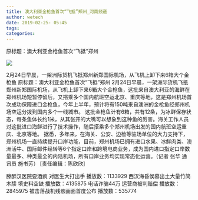 ```yaml
---
title: 澳大利亚金枪鱼首次“飞抵”郑州_河南频道
author: wetech
date: 2019-02-25- 05:45
tags: 
categories: 
---
```

原标题：澳大利亚金枪鱼首次“飞抵”郑州
<!-- more -->
                
<img align="center" border="0" src="http://p2.ifengimg.com/a/2016/0810/204c433878d5cf9size1_w16_h16.png" />
                
            
2月24日早晨，一架洲际货机飞扺郑州新郑国际机场，从飞机上卸下来6箱大个金枪鱼
原标题：澳大利亚金枪鱼首次“飞抵”郑州
2月24日早晨，一架洲际货机飞扺郑州新郑国际机场，从飞机上卸下来6箱大个金枪鱼，这批来自澳大利亚的海鲜在郑州机场短暂停留后，又撘乘多个国内航班空运北京、重庆等地，这是郑州机场首次成功保障进口金枪鱼，今年上半年，预计将有150吨来自澳洲的金枪鱼经郑州机场空运分拨到国内多个一线城市。
这批金枪鱼计有6箱，共有12条，为冰鲜保存状态，每条鱼体长约1米，从其张开的大嘴可以想象到这种鱼的厉害。海关工作人员对这批进口海鲜进行了技术操作，随后搭乘多个郑州机场出发的国内航班空运重庆、北京等地。
据悉，多年来，在海关、公安、边检等驻场单位的大力支持下，郑州机场一直持续提升口岸功能，目前，郑州机场已拥有进口水果、冰鲜肉类、澳洲活牛、国际邮件经转等6个指定口岸和跨境电商业务，成为国内进口指定口岸数量最多、种类最全的内陆机场，所有口岸业务均实现常态化运营。（记者 张华 通讯员 施书芳）
[责任编辑：陈欣欣]
            
滕醉汉医院耍酒疯 对医生大打出手
播放数：1133929
西汉海昏侯墓出土大量竹简木牍 填史料空缺
播放数：4135875
电话诈骗44万 运营商被判赔偿
播放数：2845975
被击落战机残骸画面首度公布
播放数：535774
